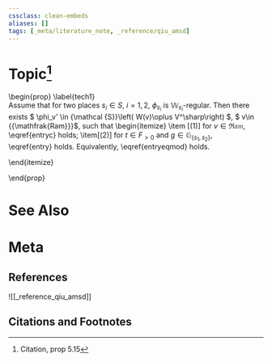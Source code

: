 ```yaml
---
cssclass: clean-embeds
aliases: []
tags: [_meta/literature_note, _reference/qiu_amsd]
---
```

# Topic[^1]
\begin{prop} \label{tech1}    
 Assume  that   for two places $s_i\in S$, $i=1,2$, $\phi_{{{s_i}}}$ is ${\mathbb {W}}_{s_i}$-regular. 
  Then there exists $ \phi_v'  \in {\mathcal {S}}\left( W(v)\oplus V^\sharp\right) $, $ v\in {{\mathfrak{Ram}}}$, 
such that 
 \begin{itemize} 
 \item [(1)] for $v\in {{\mathfrak{Ram}}}$, \eqref{entryc} holds;
\item[(2)] 
for $t\in F_{>0}$ and     $g\in {\mathbb {G}}_{\{s_1,s_2\}}$,  
\eqref{entry} holds. Equivalently, \eqref{entryeqmod} holds.

\end{itemize}

\end{prop}

# See Also

# Meta
## References
![[_reference_qiu_amsd]]


## Citations and Footnotes
[^1]: Citation, prop 5.15